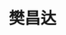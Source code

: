 ---
title: "樊昌达"
position: "硕士"
contact: "fancd@mail.nankai.edu.cn"
description: "气动人工肌肉"
photo: "/url_test/student/fanchangda/photo.jpg"
place: 2
item:
  - 武汉理工大学学士
---
